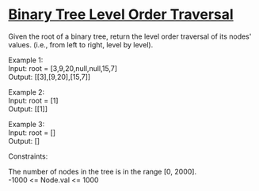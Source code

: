 # [Binary Tree Level Order Traversal](https://leetcode.com/problems/binary-tree-level-order-traversal/)

Given the root of a binary tree, return the level order traversal of its nodes' values. (i.e., from left to right, level by level).  

Example 1:  
Input: root = [3,9,20,null,null,15,7]  
Output: [[3],[9,20],[15,7]]  

Example 2:  
Input: root = [1]  
Output: [[1]]  

Example 3:  
Input: root = []  
Output: []  

Constraints:  

The number of nodes in the tree is in the range [0, 2000].  
-1000 <= Node.val <= 1000  
